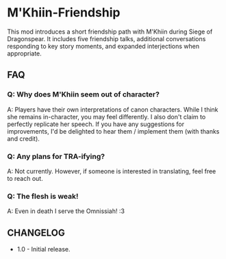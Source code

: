 # M'Khiin-Friendship
This mod introduces a short friendship path with M'Khiin during Siege of Dragonspear. It includes five friendship talks, additional conversations responding to key story moments, and expanded interjections when appropriate.

## FAQ

### Q: Why does M'Khiin seem out of character?

A: Players have their own interpretations of canon characters. While I think she remains in-character, you may feel differently. I also don't claim to perfectly replicate her speech. If you have any suggestions for improvements, I'd be delighted to hear them / implement them (with thanks and credit). 

### Q: Any plans for TRA-ifying?

A: Not currently. However, if someone is interested in translating, feel free to reach out. 

### Q: The flesh is weak!

A: Even in death I serve the Omnissiah! :3



## CHANGELOG

* 1.0 - Initial release. 
